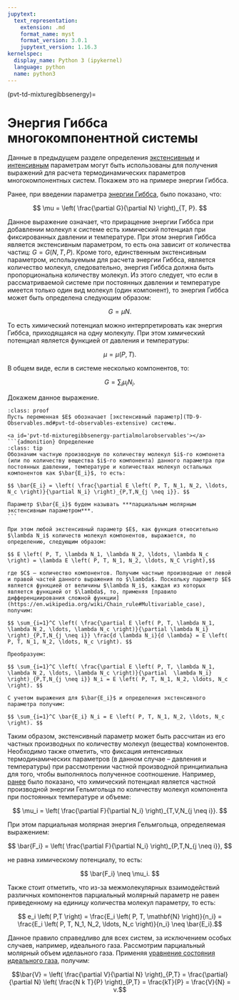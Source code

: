 ```yaml
---
jupytext:
  text_representation:
    extension: .md
    format_name: myst
    format_version: 3.0.1
    jupytext_version: 1.16.3
kernelspec:
  display_name: Python 3 (ipykernel)
  language: python
  name: python3
---
```


(pvt-td-mixturegibbsenergy)=
# Энергия Гиббса многокомпонентной системы
Данные в предыдущем разделе определения [экстенсивным](TD-9-Observables.md#pvt-td-observables-extensive) и [интенсивным](TD-9-Observables.md#pvt-td-observables-intensive) параметрам могут быть использованы для получения выражений для расчета термодинамических параметров многокомпонентных систем. Покажем это на примере энергии Гиббса.

Ранее, при введении параметра [энергии Гиббса](TD-8-Helmholtz-Gibbs.md#pvt-td-helmholtzgibbs-gibbs), было показано, что:

$$ \mu = \left( \frac{\partial G}{\partial N} \right)_{T, P}. $$

Данное выражение означает, что приращение энергии Гиббса при добавлении молекул к системе есть химический потенциал при фиксированных давлении и температуре. При этом энергия Гиббса является экстенсивным параметром, то есть она зависит от количества частиц: $G = G \left( N, T, P \right)$. Кроме того, единственным экстенсивным параметром, используемым для расчета энергии Гиббса, является количество молекул, следовательно, энергия Гиббса должна быть пропорциональна количеству молекул. Из этого следует, что если в рассматриваемой системе при постоянных давлении и температуре имеется только один вид молекул (один компонент), то энергия Гиббса может быть определена следующим образом:

$$ G = \mu N. $$

То есть химический потенциал можно интерпретировать как энергия Гиббса, приходящаяся на одну молекулу. При этом химический потенциал является функцией от давления и температуры:

$$ \mu = \mu \left( P, T \right). $$

В общем виде, если в системе несколько компонентов, то:

$$ G = \sum_{i} \mu_i N_i. $$

Докажем данное выражение.

````{admonition} Доказательство
:class: proof
Пусть переменная $E$ обозначает [экстенсивный параметр](TD-9-Observables.md#pvt-td-observables-extensive) системы.

<a id='pvt-td-mixturegibbsenergy-partialmolarobservables'></a>
```{admonition} Определение
:class: tip
Обозначим частную производную по количеству молекул $i$-го компонета (или по количеству вещества $i$-го компонента) данного параметра при постоянных давлении, температуре и количествах молекул остальных компонентов как $\bar{E_i}$, то есть:

$$ \bar{E_i} = \left( \frac{\partial E \left( P, T, N_1, N_2, \ldots, N_c \right)}{\partial N_i} \right)_{P,T,N_{j \neq i}}. $$

Параметр $\bar{E_i}$ будем называть ***парциальным молярным экстенсивным параметром***.
```

При этом любой экстенсивный параметр $E$, как функция относительно $\lambda N_i$ количеств молекул компонентов, выражается, по определению, следующим образом:

$$ E \left( P, T, \lambda N_1, \lambda N_2, \ldots, \lambda N_c \right) = \lambda E \left( P, T, N_1, N_2, \ldots, N_C \right),$$

где $C$ – количество компонентов. Получим частные производные от левой и правой частей данного выражения по $\lambda$. Поскольку параметр $E$ является функцией от величины $\lambda N_i$, каждая из которых является функцией от $\lambda$, то, применяя [правило дифференциирования сложной функции](https://en.wikipedia.org/wiki/Chain_rule#Multivariable_case), получим:

$$ \sum_{i=1}^C \left( \frac{\partial E \left( P, T, \lambda N_1, \lambda N_2, \ldots, \lambda N_c \right)}{\partial \lambda N_i} \right)_{P,T,N_{j \neq i}} \frac{d \lambda N_i}{d \lambda} = E \left( P, T, N_1, N_2, \ldots, N_c \right). $$

Преобразуем:

$$ \sum_{i=1}^C \left( \frac{\partial E \left( P, T, \lambda N_1, \lambda N_2, \ldots, \lambda N_c \right)}{\partial  \lambda N_i} \right)_{P,T,N_{j \neq i}} N_i = E \left( P, T, N_1, N_2, \ldots, N_c \right). $$

С учетом выражения для $\bar{E_i}$ и определения экстенсивного параметра получим:

$$ \sum_{i=1}^C \bar{E_i} N_i = E \left( P, T, N_1, N_2, \ldots, N_c \right). $$
````

Таким образом, экстенсивный параметр может быть рассчитан из его частных производных по количеству молекул (вещества) компонентов. Необходимо также отметить, что фиксация интенсивных термодинамических параметров (в данном случае – давления и температуры) при рассмотрении частной производной принципиальна для того, чтобы выполнялось полученное соотношение. Например, [ранее](TD-8-Helmholtz-Gibbs.md#pvt-td-helmholtzgibbs-helmholtzpartials) было показано, что химический потенциал является частной производной энергии Гельмгольца по количеству молекул компонента при постоянных температуре и объеме:

$$ \mu_i = \left( \frac{\partial F}{\partial N_i} \right)_{T,V,N_{j \neq i}}. $$

При этом парциальная молярная энергия Гельмгольца, определяемая выражением:

$$ \bar{F_i} = \left( \frac{\partial F}{\partial N_i} \right)_{P,T,N_{j \neq i}}, $$

не равна химическому потенциалу, то есть:

$$ \bar{F_i} \neq \mu_i. $$

<a id='pvt-td-mixturegibbsenergy-partialmolarobservables-idealgas'></a>
Также стоит отметить, что из-за межмолекулярных взаимодействий различных компонентов парциальный молярный параметр не равен приведенному на единицу количества молекул параметру, то есть:

$$ e_i \left( P,T \right) = \frac{E_i \left( P, T, \mathbf{N} \right)}{n_i} = \frac{E_i \left( P, T, N_1, N_2, \ldots, N_c \right)}{n_i} \neq \bar{E_i}.$$

Данное правило справедливо для всех систем, за исключением особых случаев, например, идеального газа. Рассмотрим парциальный молярный объем иделаьного газа. Применяя [уравнение состояния идеального газа](TD-1-Basics.md#pvt-td-basics-idealgaseos), получим:

$$\bar{V} = \left( \frac{\partial V}{\partial N} \right)_{P,T} = \frac{\partial}{\partial N} \left( \frac{N k T}{P} \right)_{P,T} = \frac{kT}{P} = \frac{V}{N} = v.$$
